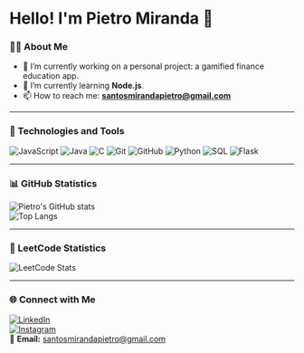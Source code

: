 # Hello! I'm Pietro Miranda 👋

### 👨‍💻 About Me  
- 🔭 I’m currently working on a personal project: a gamified finance education app.  
- 🌱 I’m currently learning **Node.js**.  
- 📫 How to reach me: **santosmirandapietro@gmail.com**

---

### 🧰 Technologies and Tools  
![JavaScript](https://img.shields.io/badge/-JavaScript-F7DF1E?style=flat-square&logo=javascript&logoColor=black)
![Java](https://img.shields.io/badge/-Java-007396?style=flat-square&logo=java&logoColor=white)
![C](https://img.shields.io/badge/-C-00599C?style=flat-square&logo=c&logoColor=white)
![Git](https://img.shields.io/badge/-Git-F05032?style=flat-square&logo=git&logoColor=white)
![GitHub](https://img.shields.io/badge/-GitHub-181717?style=flat-square&logo=github&logoColor=white)
![Python](https://img.shields.io/badge/-Python-3776AB?style=flat-square&logo=python&logoColor=white)
![SQL](https://img.shields.io/badge/-SQL-4479A1?style=flat-square&logo=postgresql&logoColor=white)
![Flask](https://img.shields.io/badge/-Flask-000000?style=flat-square&logo=flask&logoColor=white)

---

### 📊 GitHub Statistics  
![Pietro's GitHub stats](https://github-readme-stats.vercel.app/api?username=pietros133&show_icons=true&theme=radical)  
![Top Langs](https://github-readme-stats.vercel.app/api/top-langs/?username=pietros133&layout=compact&theme=radical)

---

### 🧠 LeetCode Statistics  
![LeetCode Stats](https://leetcard.jacoblin.cool/Pietros133?theme=dark&font=Karma&ext=heatmap)

---

### 🌐 Connect with Me  
[![LinkedIn](https://img.shields.io/badge/-LinkedIn-blue?style=flat-square&logo=LinkedIn&logoColor=white)](https://www.linkedin.com/in/seu-perfil/)  
[![Instagram](https://img.shields.io/badge/-Instagram-E4405F?style=flat-square&logo=Instagram&logoColor=white)](https://instagram.com/seu-usuario)  
📧 **Email:** [santosmirandapietro@gmail.com](mailto:santosmirandapietro@gmail.com)
